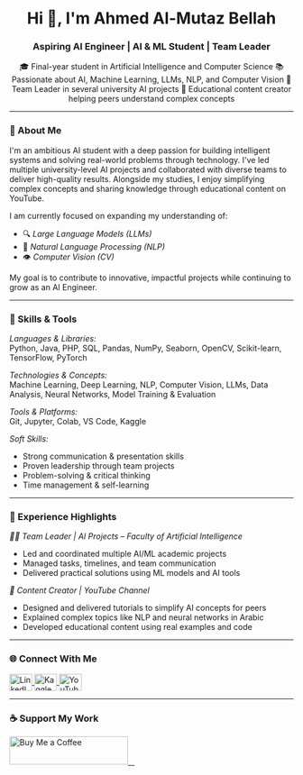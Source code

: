 <h1 align="center">Hi 👋, I'm Ahmed Al-Mutaz Bellah</h1>
<h3 align="center">Aspiring AI Engineer | AI & ML Student | Team Leader</h3>

<p align="center">
🎓 Final-year student in Artificial Intelligence and Computer Science  
📚 Passionate about AI, Machine Learning, LLMs, NLP, and Computer Vision  
🧠 Team Leader in several university AI projects  
🎥 Educational content creator helping peers understand complex concepts  
</p>

---

### 🚀 About Me

I'm an ambitious AI student with a deep passion for building intelligent systems and solving real-world problems through technology. I've led multiple university-level AI projects and collaborated with diverse teams to deliver high-quality results. Alongside my studies, I enjoy simplifying complex concepts and sharing knowledge through educational content on YouTube.

I am currently focused on expanding my understanding of:
- 🔍 *Large Language Models (LLMs)*
- 🧠 *Natural Language Processing (NLP)*
- 👁 *Computer Vision (CV)*

My goal is to contribute to innovative, impactful projects while continuing to grow as an AI Engineer.

---

### 🔧 Skills & Tools

*Languages & Libraries:*  
Python, Java, PHP, SQL, Pandas, NumPy, Seaborn, OpenCV, Scikit-learn, TensorFlow, PyTorch  

*Technologies & Concepts:*  
Machine Learning, Deep Learning, NLP, Computer Vision, LLMs, Data Analysis, Neural Networks, Model Training & Evaluation  

*Tools & Platforms:*  
Git, Jupyter, Colab, VS Code, Kaggle  

*Soft Skills:*  
- Strong communication & presentation skills  
- Proven leadership through team projects  
- Problem-solving & critical thinking  
- Time management & self-learning  

---

### 📂 Experience Highlights

*👨‍💻 Team Leader | AI Projects – Faculty of Artificial Intelligence*  
- Led and coordinated multiple AI/ML academic projects  
- Managed tasks, timelines, and team communication  
- Delivered practical solutions using ML models and AI tools  

*🎥 Content Creator | YouTube Channel*  
- Designed and delivered tutorials to simplify AI concepts for peers  
- Explained complex topics like NLP and neural networks in Arabic  
- Developed educational content using real examples and code  

---

### 🌐 Connect With Me

<p align="left">
  <a href="https://linkedin.com/in/ahmed-almutaz-bellah/" target="blank">
    <img align="center" src="https://raw.githubusercontent.com/rahuldkjain/github-profile-readme-generator/master/src/images/icons/Social/linked-in-alt.svg" alt="LinkedIn" height="30" width="40" />
  </a>
  <a href="https://kaggle.com/ahmedelshiekh792" target="blank">
    <img align="center" src="https://raw.githubusercontent.com/rahuldkjain/github-profile-readme-generator/master/src/images/icons/Social/kaggle.svg" alt="Kaggle" height="30" width="40" />
  </a>
  <a href="https://www.youtube.com/@ahmed_al-mutaz_bellah" target="blank">
    <img align="center" src="https://raw.githubusercontent.com/rahuldkjain/github-profile-readme-generator/master/src/images/icons/Social/youtube.svg" alt="YouTube" height="30" width="40" />
  </a>
</p>

---

### ☕ Support My Work

<p>
  <a href="https://www.buymeacoffee.com/amotaz792q">
    <img src="https://cdn.buymeacoffee.com/buttons/v2/default-yellow.png" height="50" width="210" alt="Buy Me a Coffee" />
  </a>
</p>
